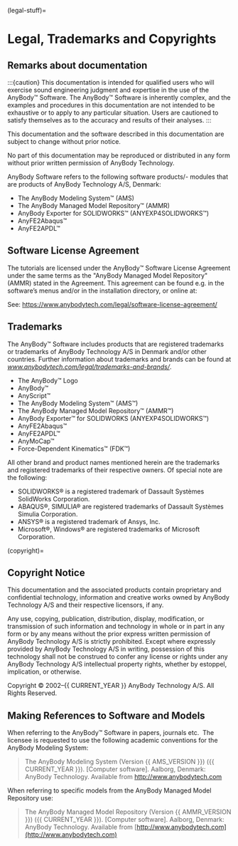 (legal-stuff)=

# Legal, Trademarks and Copyrights

## Remarks about documentation

:::{caution}
This documentation is intended for qualified users who will
exercise sound engineering judgment and expertise in the use of the
AnyBody™ Software. The AnyBody™ Software is inherently complex, and the
examples and procedures in this documentation are not intended to be
exhaustive or to apply to any particular situation. Users are cautioned
to satisfy themselves as to the accuracy and results of their analyses.
:::

This documentation and the software described in this documentation are
subject to change without prior notice.

No part of this documentation may be reproduced or distributed in any
form without prior written permission of AnyBody Technology.

AnyBody Software refers to the following software products/- modules
that are products of AnyBody Technology A/S, Denmark:

- The AnyBody Modeling System™ (AMS)
- The AnyBody Managed Model Repository™ (AMMR)
- AnyBody Exporter for SOLIDWORKS™ (ANYEXP4SOLIDWORKS™)
- AnyFE2Abaqus™
- AnyFE2APDL™

## Software License Agreement

The tutorials are licensed under the AnyBody™ Software License Agreement under
the same terms as the "AnyBody Managed Model Repository" (AMMR) stated in the
Agreement. This agreement can be found e.g. in the software’s menus and/or in
the installation directory, or online at:

See: <https://www.anybodytech.com/legal/software-license-agreement/>

## Trademarks

The AnyBody™ Software includes products that are registered trademarks
or trademarks of AnyBody Technology A/S in Denmark and/or other
countries. Further information about trademarks and brands can be found
at *www.anybodytech.com/legal/trademarks-and-brands/*.

- The AnyBody™ Logo
- AnyBody™
- AnyScript™
- The AnyBody Modeling System™ (AMS™)
- The AnyBody Managed Model Repository™ (AMMR™)
- AnyBody Exporter™ for SOLIDWORKS (ANYEXP4SOLIDWORKS™)
- AnyFE2Abaqus™
- AnyFE2APDL™
- AnyMoCap™
- Force-Dependent Kinematics™ (FDK™)

All other brand and product names mentioned herein are the trademarks
and registered trademarks of their respective owners. Of special note
are the following:

- SOLIDWORKS® is a registered trademark of Dassault Systèmes SolidWorks
  Corporation.
- ABAQUS®, SIMULIA® are registered trademarks of Dassault Systèmes
  Simulia Corporation.
- ANSYS® is a registered trademark of Ansys, Inc.
- Microsoft®, Windows® are registered trademarks of Microsoft
  Corporation.

(copyright)=

## Copyright Notice

This documentation and the associated products contain proprietary and
confidential technology, information and creative works owned by AnyBody
Technology A/S and their respective licensors, if any.

Any use, copying, publication, distribution, display, modification, or
transmission of such information and technology in whole or in part in
any form or by any means without the prior express written permission of
AnyBody Technology A/S is strictly prohibited. Except where expressly
provided by AnyBody Technology A/S in writing, possession of this
technology shall not be construed to confer any license or rights under
any AnyBody Technology A/S intellectual property rights, whether by
estoppel, implication, or otherwise.

Copyright © 2002–{{ CURRENT_YEAR }} AnyBody Technology A/S. All Rights Reserved.

## Making References to Software and Models

When referring to the AnyBody™ Software in papers, journals etc.  The
licensee is requested to use the following academic conventions for the
AnyBody Modeling System:

> The AnyBody Modeling System (Version {{ AMS_VERSION }}) ({{ CURRENT_YEAR }}). \[Computer
> software\]. Aalborg, Denmark: AnyBody Technology. Available from
> <http://www.anybodytech.com>

When referring to specific models from the AnyBody Managed Model
Repository use:

> The AnyBody Managed Model Repository (Version {{ AMMR_VERSION }}) ({{ CURRENT_YEAR }}). \[Computer
> software\]. Aalborg, Denmark: AnyBody Technology. Available from
> [http://www.anybodytech.com](http://www.anybodytech.com)
